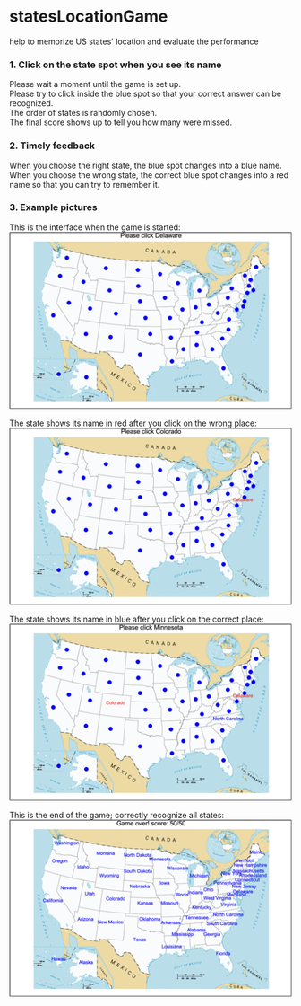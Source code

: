 # statesLocationGame
help to memorize US states' location and evaluate the performance

### 1. Click on the state spot when you see its name
Please wait a moment until the game is set up.<br />
Please try to click inside the blue spot so that your correct answer can be recognized.<br />
The order of states is randomly chosen.<br />
The final score shows up to tell you how many were missed.<br />

### 2. Timely feedback
When you choose the right state, the blue spot changes into a blue name.<br />
When you choose the wrong state, the correct blue spot changes into a red name so that you can try to remember it.<br />

### 3. Example pictures
This is the interface when the game is started:<br />
![start the game](https://github.com/HonglinZheng/statesLocationGame/blob/main/first_state_prompt.png)

The state shows its name in red after you click on the wrong place:<br />
![wrong answer](https://github.com/HonglinZheng/statesLocationGame/blob/main/wrong_answer.png)

The state shows its name in blue after you click on the correct place:<br />
![correct answer](https://github.com/HonglinZheng/statesLocationGame/blob/main/correct_answer.png)

This is the end of the game; correctly recognize all states:<br />
![correct answer](https://github.com/HonglinZheng/statesLocationGame/blob/main/highest_score.png)
